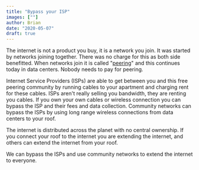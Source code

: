 ```yaml
---
title: "Bypass your ISP"
images: [""]
author: Brian
date: "2020-05-07"
draft: true
---
```


The internet is not a product you buy, it is a network you join. It was started by networks joining together. There was no charge for this as both side benefitted. When networks join it is called "[peering](../../peering)" and this continues today in data centers. Nobody needs to pay for peering.

Internet Service Providers (ISPs) are able to get between you and this free peering community by running cables to your apartment and charging rent for these cables. ISPs aren't really selling you bandwidth, they are renting you cables. If you own your own cables or wireless connection you can bypass the ISP and their fees and data collection. Community networks can bypass the ISPs by using long range wireless connections from data centers to your roof.

The internet is distributed across the planet with no central ownership. If you connect your roof to the internet you are extending the internet, and others can extend the internet from your roof.

We can bypass the ISPs and use community networks to extend the internet to everyone.


